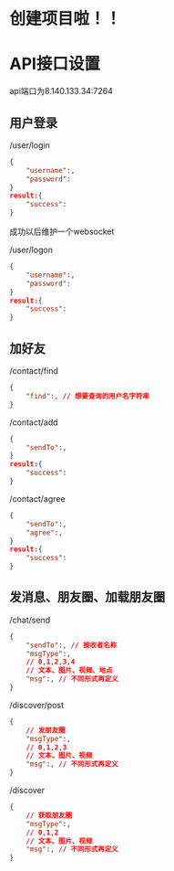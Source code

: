 # 创建项目啦！！

# API接口设置
api端口为8.140.133.34:7264

## 用户登录
/user/login
```Json
{
    "username":,
    "password":
}
result:{
    "success":
}
```
成功以后维护一个websocket

/user/logon
```Json
{
    "username":,
    "password":
}
result:{
    "success":
}
```

## 加好友
/contact/find
```Json
{
    "find":, // 想要查询的用户名字符串
}
```

/contact/add
```Json
{
    "sendTo":,
}
result:{
    "success":
}
```

/contact/agree
```Json
{
    "sendTo":,
    "agree":,
}
result:{
    "success":
}
```
## 发消息、朋友圈、加载朋友圈
/chat/send
```Json
{
    "sendTo":, // 接收者名称
    "msgType":, 
    // 0,1,2,3,4
    // 文本、图片、视频、地点
    "msg":, // 不同形式再定义
}
```

/discover/post
```Json
{
    // 发朋友圈
    "msgType":, 
    // 0,1,2,3
    // 文本、图片、视频
    "msg":, // 不同形式再定义
}
```

/discover
```Json
{
    // 获取朋友圈
    "msgType":, 
    // 0,1,2
    // 文本、图片、视频
    "msg":, // 不同形式再定义
}
```

